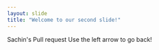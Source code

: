```yaml
---
layout: slide
title: "Welcome to our second slide!"
---
```

Sachin's Pull request
Use the left arrow to go back!
